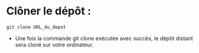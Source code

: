 # Clôner le dépôt :
    git clone URL_du_depot
- Une fois la commande git clone exécutée avec succès, le dépôt distant sera cloné sur votre ordinateur. 
